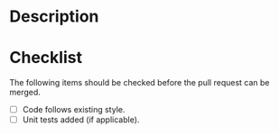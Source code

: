 # Description
<!-- State the changes of the pull request below. -->

# Checklist
The following items should be checked before the pull request can be merged.
- [ ] Code follows existing style.
- [ ] Unit tests added (if applicable).